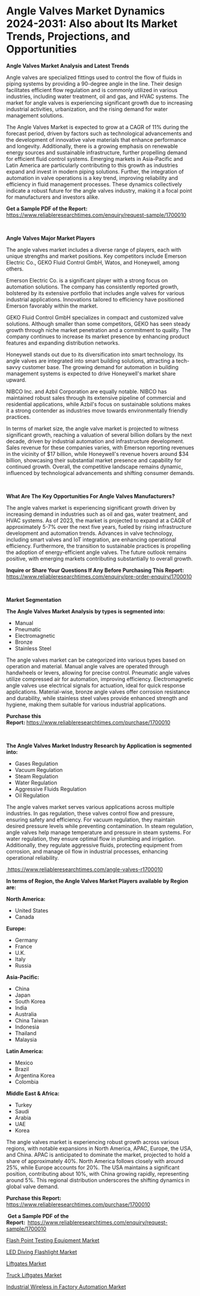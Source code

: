 <p><h1>Angle Valves Market Dynamics 2024-2031: Also about Its Market Trends, Projections, and Opportunities</h1></p><p><strong>Angle Valves Market Analysis and Latest Trends</strong></p>
<p><p>Angle valves are specialized fittings used to control the flow of fluids in piping systems by providing a 90-degree angle in the line. Their design facilitates efficient flow regulation and is commonly utilized in various industries, including water treatment, oil and gas, and HVAC systems. The market for angle valves is experiencing significant growth due to increasing industrial activities, urbanization, and the rising demand for water management solutions.</p><p>The Angle Valves Market is expected to grow at a CAGR of 11% during the forecast period, driven by factors such as technological advancements and the development of innovative valve materials that enhance performance and longevity. Additionally, there is a growing emphasis on renewable energy sources and sustainable infrastructure, further propelling demand for efficient fluid control systems. Emerging markets in Asia-Pacific and Latin America are particularly contributing to this growth as industries expand and invest in modern piping solutions. Further, the integration of automation in valve operations is a key trend, improving reliability and efficiency in fluid management processes. These dynamics collectively indicate a robust future for the angle valves industry, making it a focal point for manufacturers and investors alike.</p></p>
<p><strong>Get a Sample PDF of the Report:&nbsp;</strong> <a href="https://www.reliableresearchtimes.com/enquiry/request-sample/1700010?utm_campaign=1471&utm_medium=2&utm_source=Github&utm_content=ia&utm_term=21102024&utm_id=angle-valves">https://www.reliableresearchtimes.com/enquiry/request-sample/1700010</a></p>
<p>&nbsp;</p>
<p><strong>Angle Valves Major Market Players</strong></p>
<p><p>The angle valves market includes a diverse range of players, each with unique strengths and market positions. Key competitors include Emerson Electric Co., GEKO Fluid Control GmbH, Watos, and Honeywell, among others. </p><p>Emerson Electric Co. is a significant player with a strong focus on automation solutions. The company has consistently reported growth, bolstered by its extensive portfolio that includes angle valves for various industrial applications. Innovations tailored to efficiency have positioned Emerson favorably within the market.</p><p>GEKO Fluid Control GmbH specializes in compact and customized valve solutions. Although smaller than some competitors, GEKO has seen steady growth through niche market penetration and a commitment to quality. The company continues to increase its market presence by enhancing product features and expanding distribution networks.</p><p>Honeywell stands out due to its diversification into smart technology. Its angle valves are integrated into smart building solutions, attracting a tech-savvy customer base. The growing demand for automation in building management systems is expected to drive Honeywell's market share upward.</p><p>NIBCO Inc. and Azbil Corporation are equally notable. NIBCO has maintained robust sales through its extensive pipeline of commercial and residential applications, while Azbil's focus on sustainable solutions makes it a strong contender as industries move towards environmentally friendly practices.</p><p>In terms of market size, the angle valve market is projected to witness significant growth, reaching a valuation of several billion dollars by the next decade, driven by industrial automation and infrastructure development. Sales revenue for these companies varies, with Emerson reporting revenues in the vicinity of $17 billion, while Honeywell's revenue hovers around $34 billion, showcasing their substantial market presence and capability for continued growth. Overall, the competitive landscape remains dynamic, influenced by technological advancements and shifting consumer demands.</p></p>
<p>&nbsp;</p>
<p><strong>What Are The Key Opportunities For Angle Valves Manufacturers?</strong></p>
<p><p>The angle valves market is experiencing significant growth driven by increasing demand in industries such as oil and gas, water treatment, and HVAC systems. As of 2023, the market is projected to expand at a CAGR of approximately 5-7% over the next five years, fueled by rising infrastructure development and automation trends. Advances in valve technology, including smart valves and IoT integration, are enhancing operational efficiency. Furthermore, the transition to sustainable practices is propelling the adoption of energy-efficient angle valves. The future outlook remains positive, with emerging markets contributing substantially to overall growth.</p></p>
<p><strong>Inquire or Share Your Questions If Any Before Purchasing This Report:</strong> <a href="https://www.reliableresearchtimes.com/enquiry/pre-order-enquiry/1700010?utm_campaign=1471&utm_medium=2&utm_source=Github&utm_content=ia&utm_term=21102024&utm_id=angle-valves">https://www.reliableresearchtimes.com/enquiry/pre-order-enquiry/1700010</a></p>
<p>&nbsp;</p>
<p><strong>Market Segmentation</strong></p>
<p><strong>The Angle Valves Market Analysis by types is segmented into:</strong></p>
<p><ul><li>Manual</li><li>Pneumatic</li><li>Electromagnetic</li><li>Bronze</li><li>Stainless Steel</li></ul></p>
<p><p>The angle valves market can be categorized into various types based on operation and material. Manual angle valves are operated through handwheels or levers, allowing for precise control. Pneumatic angle valves utilize compressed air for automation, improving efficiency. Electromagnetic angle valves use electrical signals for actuation, ideal for quick response applications. Material-wise, bronze angle valves offer corrosion resistance and durability, while stainless steel valves provide enhanced strength and hygiene, making them suitable for various industrial applications.</p></p>
<p><strong>Purchase this Report:&nbsp;</strong><a href="https://www.reliableresearchtimes.com/purchase/1700010?utm_campaign=1471&utm_medium=2&utm_source=Github&utm_content=ia&utm_term=21102024&utm_id=angle-valves">https://www.reliableresearchtimes.com/purchase/1700010</a></p>
<p>&nbsp;</p>
<p><strong>The Angle Valves Market Industry Research by Application is segmented into:</strong></p>
<p><ul><li>Gases Regulation</li><li>Vacuum Regulation</li><li>Steam Regulation</li><li>Water Regulation</li><li>Aggressive Fluids Regulation</li><li>Oil Regulation</li></ul></p>
<p><p>The angle valves market serves various applications across multiple industries. In gas regulation, these valves control flow and pressure, ensuring safety and efficiency. For vacuum regulation, they maintain desired pressure levels while preventing contamination. In steam regulation, angle valves help manage temperature and pressure in steam systems. For water regulation, they ensure optimal flow in plumbing and irrigation. Additionally, they regulate aggressive fluids, protecting equipment from corrosion, and manage oil flow in industrial processes, enhancing operational reliability.</p></p>
<p><a href="https://www.reliableresearchtimes.com/angle-valves-r1700010?utm_campaign=1471&utm_medium=2&utm_source=Github&utm_content=ia&utm_term=21102024&utm_id=angle-valves">&nbsp;https://www.reliableresearchtimes.com/angle-valves-r1700010</a></p>
<p><strong>In terms of Region, the Angle Valves Market Players available by Region are:</strong></p>
<p>
    <p> <strong> North America: </strong>
        <ul>
            <li>United States</li>
            <li>Canada</li>
        </ul>
        </p> 
    <p> <strong> Europe: </strong>
        <ul>
            <li>Germany</li>
            <li>France</li>
            <li>U.K.</li>
            <li>Italy</li>
            <li>Russia</li>
        </ul>
        </p> 
    <p> <strong> Asia-Pacific: </strong>
        <ul>
            <li>China</li>
            <li>Japan</li>
            <li>South Korea</li>
            <li>India</li>
            <li>Australia</li>
            <li>China Taiwan</li>
            <li>Indonesia</li>
            <li>Thailand</li>
            <li>Malaysia</li>
        </ul>
        </p> 
    <p> <strong> Latin America: </strong>
        <ul>
            <li>Mexico</li>
            <li>Brazil</li>
            <li>Argentina Korea</li>
            <li>Colombia</li>
        </ul>
        </p> 
    <p> <strong> Middle East & Africa: </strong>
        <ul>
            <li>Turkey</li>
            <li>Saudi</li>
            <li>Arabia</li>
            <li>UAE</li>
            <li>Korea</li>
        </ul>
    </p>
    </p>
<p><p>The angle valves market is experiencing robust growth across various regions, with notable expansions in North America, APAC, Europe, the USA, and China. APAC is anticipated to dominate the market, projected to hold a share of approximately 40%. North America follows closely with around 25%, while Europe accounts for 20%. The USA maintains a significant position, contributing about 10%, with China growing rapidly, representing around 5%. This regional distribution underscores the shifting dynamics in global valve demand.</p></p>
<p><strong>Purchase this Report: </strong><a href="https://www.reliableresearchtimes.com/purchase/1700010?utm_campaign=1471&utm_medium=2&utm_source=Github&utm_content=ia&utm_term=21102024&utm_id=angle-valves">https://www.reliableresearchtimes.com/purchase/1700010</a></p>
<p>&nbsp;<strong>Get a Sample PDF of the Report:&nbsp;&nbsp;</strong><a href="https://www.reliableresearchtimes.com/enquiry/request-sample/1700010?utm_campaign=1471&utm_medium=2&utm_source=Github&utm_content=ia&utm_term=21102024&utm_id=angle-valves">https://www.reliableresearchtimes.com/enquiry/request-sample/1700010</a></p>
<p><strong></strong></p>
<p><p><a href="https://www.linkedin.com/pulse/pioneering-growth-analyzing-global-flash-point-testing-equipment-ekcfc?utm_campaign=1471&utm_medium=2&utm_source=Github&utm_content=ia&utm_term=21102024&utm_id=angle-valves">Flash Point Testing Equipment Market</a></p><p><a href="https://www.linkedin.com/pulse/led-diving-flashlight-industry-sector-market-dynamics-uprpc?utm_campaign=1471&utm_medium=2&utm_source=Github&utm_content=ia&utm_term=21102024&utm_id=angle-valves">LED Diving Flashlight Market</a></p><p><a href="https://www.linkedin.com/pulse/in-depth-analysis-global-liftgates-market-scope-its-fxhoc?utm_campaign=1471&utm_medium=2&utm_source=Github&utm_content=ia&utm_term=21102024&utm_id=angle-valves">Liftgates Market</a></p><p><a href="https://www.linkedin.com/pulse/truck-liftgates-market-dynamics-application-types-emerging-lttrc?utm_campaign=1471&utm_medium=2&utm_source=Github&utm_content=ia&utm_term=21102024&utm_id=angle-valves">Truck Liftgates Market</a></p><p><a href="https://github.com/petbigbeepjn/Market-Research-Report-List-1/blob/main/industrial-wireless-in-factory-automation-market.md?utm_campaign=1471&utm_medium=2&utm_source=Github&utm_content=ia&utm_term=21102024&utm_id=angle-valves">Industrial Wireless in Factory Automation Market</a></p></p>